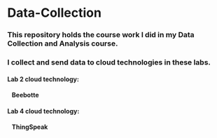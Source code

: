 # Data-Collection

### This repository holds the course work I did in my Data Collection and Analysis course.
### I collect and send data to cloud technologies in these labs.

#### Lab 2 cloud technology:
#### &ensp; Beebotte

#### Lab 4 cloud technology:
#### &ensp; ThingSpeak
